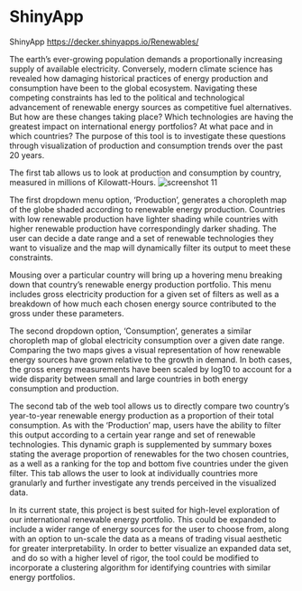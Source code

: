 # ShinyApp
ShinyApp
https://decker.shinyapps.io/Renewables/



The earth’s ever-growing population demands a proportionally increasing supply of available electricity. Conversely, modern climate science has revealed how damaging historical practices of energy production and consumption have been to the global ecosystem. Navigating these competing constraints has led to the political and technological advancement of renewable energy sources as competitive fuel alternatives. But how are these changes taking place? Which technologies are having the greatest impact on international energy portfolios? At what pace and in which countries? The purpose of this tool is to investigate these questions through visualization of production and consumption trends over the past 20 years.



The first tab allows us to look at production and consumption by country, measured in millions of Kilowatt-Hours.
![screenshot 11](https://user-images.githubusercontent.com/43554810/49057873-88c5f880-f1cf-11e8-8838-5700d773c897.png)


The first dropdown menu option, ‘Production’, generates a choropleth map of the globe shaded according to renewable energy production. Countries with low renewable production have lighter shading while countries with higher renewable production have correspondingly darker shading. The user can decide a date range and a set of renewable technologies they want to visualize and the map will dynamically filter its output to meet these constraints.





Mousing over a particular country will bring up a hovering menu breaking down that country’s renewable energy production portfolio. This menu includes gross electricity production for a given set of filters as well as a breakdown of how much each chosen energy source contributed to the gross under these parameters.




The second dropdown option, ‘Consumption’, generates a similar choropleth map of global electricity consumption over a given date range. Comparing the two maps gives a visual representation of how renewable energy sources have grown relative to the growth in demand. In both cases, the gross energy measurements have been scaled by log10 to account for a wide disparity between small and large countries in both energy consumption and production.




The second tab of the web tool allows us to directly compare two country’s year-to-year renewable energy production as a proportion of their total consumption. As with the ‘Production’ map, users have the ability to filter this output according to a certain year range and set of renewable technologies. This dynamic graph is supplemented by summary boxes stating the average proportion of renewables for the two chosen countries, as a well as a ranking for the top and bottom five countries under the given filter. This tab allows the user to look at individually countries more granularly and further investigate any trends perceived in the visualized data.





In its current state, this project is best suited for high-level exploration of our international renewable energy portfolio. This could be expanded to include a wider range of energy sources for the user to choose from, along with an option to un-scale the data as a means of trading visual aesthetic for greater interpretability. In order to better visualize an expanded data set,  and do so with a higher level of rigor, the tool could be modified to incorporate a clustering algorithm for identifying countries with similar energy portfolios.

